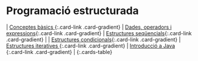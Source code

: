 # Programació estructurada

| [Conceptes bàsics          ](uf1nf1a01.md){:.card-link .card-gradient} | [Dades, operadors i expressions](uf1nf1a02.md){:.card-link .card-gradient} | [Estructures seqüencials](uf1nf1a03.md){:.card-link .card-gradient} |
| [Estructures condicionals](uf1nf1a04.md){:.card-link .card-gradient} | [Estructures iteratives        ](uf1nf1a05.md){:.card-link .card-gradient} | [Introducció a Java        ](uf1nf1a06.md){:.card-link .card-gradient} |
{:.cards-table}
